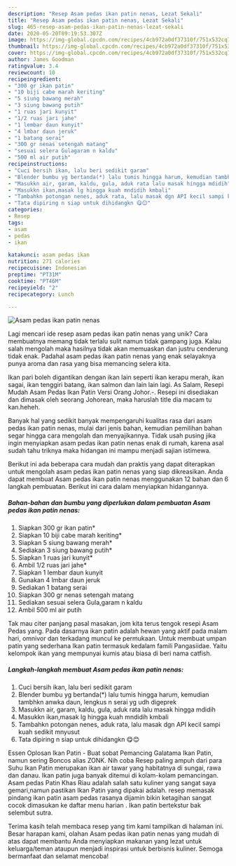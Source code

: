 ```yaml
---
description: "Resep Asam pedas ikan patin nenas, Lezat Sekali"
title: "Resep Asam pedas ikan patin nenas, Lezat Sekali"
slug: 465-resep-asam-pedas-ikan-patin-nenas-lezat-sekali
date: 2020-05-20T09:19:53.307Z
image: https://img-global.cpcdn.com/recipes/4cb972a0df37310f/751x532cq70/asam-pedas-ikan-patin-nenas-foto-resep-utama.jpg
thumbnail: https://img-global.cpcdn.com/recipes/4cb972a0df37310f/751x532cq70/asam-pedas-ikan-patin-nenas-foto-resep-utama.jpg
cover: https://img-global.cpcdn.com/recipes/4cb972a0df37310f/751x532cq70/asam-pedas-ikan-patin-nenas-foto-resep-utama.jpg
author: James Goodman
ratingvalue: 3.4
reviewcount: 10
recipeingredient:
- "300 gr ikan patin"
- "10 biji cabe marah keriting"
- "5 siung bawang merah"
- "3 siung bawang putih"
- "1 ruas jari kunyit"
- "1/2 ruas jari jahe"
- "1 lembar daun kunyit"
- "4 lmbar daun jeruk"
- "1 batang serai"
- "300 gr nenas setengah matang"
- "sesuai selera Gulagaram n kaldu"
- "500 ml air putih"
recipeinstructions:
- "Cuci bersih ikan, lalu beri sedikit garam"
- "Blender bumbu yg bertanda(*) lalu tumis hingga harum, kemudian tambhkn anwka daun, lengkus n serai yg udh digeprek"
- "Masukkn air, garam, kaldu, gula, aduk rata lalu masak hingga mdidih"
- "Masukkn ikan,masak lg hingga kuah mndidih kmbali"
- "Tambahkn potongan nenes, aduk rata, lalu masak dgn API kecil sampi kuah sedikit mnyusut"
- "Tata dipiring n siap untuk dihidangkn 😋😊"
categories:
- Resep
tags:
- asam
- pedas
- ikan

katakunci: asam pedas ikan 
nutrition: 271 calories
recipecuisine: Indonesian
preptime: "PT31M"
cooktime: "PT46M"
recipeyield: "2"
recipecategory: Lunch

---
```



![Asam pedas ikan patin nenas](https://img-global.cpcdn.com/recipes/4cb972a0df37310f/751x532cq70/asam-pedas-ikan-patin-nenas-foto-resep-utama.jpg)

Lagi mencari ide resep asam pedas ikan patin nenas yang unik? Cara membuatnya memang tidak terlalu sulit namun tidak gampang juga. Kalau salah mengolah maka hasilnya tidak akan memuaskan dan justru cenderung tidak enak. Padahal asam pedas ikan patin nenas yang enak selayaknya punya aroma dan rasa yang bisa memancing selera kita.

Ikan pari boleh digantikan dengan ikan lain seperti ikan kerapu merah, ikan sagai, ikan tenggiri batang, ikan salmon dan lain lain lagi. As Salam, Resepi Mudah Asam Pedas Ikan Patin Versi Orang Johor.-. Resepi ini disediakan dan dimasak oleh seorang Johorean, maka haruslah title dia macam tu kan.heheh.

Banyak hal yang sedikit banyak mempengaruhi kualitas rasa dari asam pedas ikan patin nenas, mulai dari jenis bahan, kemudian pemilihan bahan segar hingga cara mengolah dan menyajikannya. Tidak usah pusing jika ingin menyiapkan asam pedas ikan patin nenas enak di rumah, karena asal sudah tahu triknya maka hidangan ini mampu menjadi sajian istimewa.


Berikut ini ada beberapa cara mudah dan praktis yang dapat diterapkan untuk mengolah asam pedas ikan patin nenas yang siap dikreasikan. Anda dapat membuat Asam pedas ikan patin nenas menggunakan 12 bahan dan 6 langkah pembuatan. Berikut ini cara dalam menyiapkan hidangannya.

<!--inarticleads1-->

##### Bahan-bahan dan bumbu yang diperlukan dalam pembuatan Asam pedas ikan patin nenas:

1. Siapkan 300 gr ikan patin*
1. Siapkan 10 biji cabe marah keriting*
1. Siapkan 5 siung bawang merah*
1. Sediakan 3 siung bawang putih*
1. Siapkan 1 ruas jari kunyit*
1. Ambil 1/2 ruas jari jahe*
1. Siapkan 1 lembar daun kunyit
1. Gunakan 4 lmbar daun jeruk
1. Sediakan 1 batang serai
1. Siapkan 300 gr nenas setengah matang
1. Sediakan sesuai selera Gula,garam n kaldu
1. Ambil 500 ml air putih


Tak mau citer panjang pasal masakan, jom kita terus tengok resepi Asam Pedas yang. Pada dasarnya ikan patin adalah hewan yang aktif pada malam hari, omnivor dan terkadang muncul ke permukaan. Untuk membuat umpan patin yang sederhana Ikan patin termasuk kedalam famili Pangasiidae. Yaitu kelompok ikan yang mempunyai kumis atau biasa di beri nama catfish. 

<!--inarticleads2-->

##### Langkah-langkah membuat Asam pedas ikan patin nenas:

1. Cuci bersih ikan, lalu beri sedikit garam
1. Blender bumbu yg bertanda(*) lalu tumis hingga harum, kemudian tambhkn anwka daun, lengkus n serai yg udh digeprek
1. Masukkn air, garam, kaldu, gula, aduk rata lalu masak hingga mdidih
1. Masukkn ikan,masak lg hingga kuah mndidih kmbali
1. Tambahkn potongan nenes, aduk rata, lalu masak dgn API kecil sampi kuah sedikit mnyusut
1. Tata dipiring n siap untuk dihidangkn 😋😊


Essen Oplosan Ikan Patin - Buat sobat Pemancing Galatama Ikan Patin, namun sering Boncos alias ZONK. Nih coba Resep paling ampuh dari para Suhu Ikan Patin merupakan ikan air tawar yang habitatnya di sungai, rawa dan danau. Ikan patin juga banyak ditemui di kolam-kolam pemancingan. Asam pedas Patin Khas Riau adalah salah satu kuliner yang sangat saya gemari,namun pastikan Ikan Patin yang dipakai adalah. resep memasak pindang ikan patin asam pedas rasanya dijamin bikin ketagihan sangat cocok dimasukan ke daftar menu harian . Ikan patin bertekstur bak selembut sutra. 

Terima kasih telah membaca resep yang tim kami tampilkan di halaman ini. Besar harapan kami, olahan Asam pedas ikan patin nenas yang mudah di atas dapat membantu Anda menyiapkan makanan yang lezat untuk keluarga/teman ataupun menjadi inspirasi untuk berbisnis kuliner. Semoga bermanfaat dan selamat mencoba!
